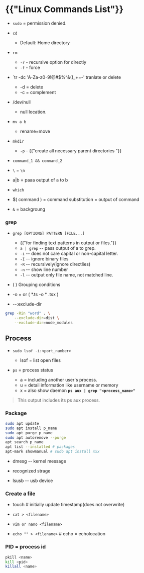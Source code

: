 # {{"Linux Commands List"}}
* `sudo` = permission denied.
* `cd`
    * Default: Home directory
* `rm`
    * `-r` - recursive option for directly
    * `-f` - force



* `tr -dc 'A-Za-z0-9!@#$%^&()_+=-'
tranlate or delete
    * -d = delete
    * -c = complement

* /dev/null
    * null location.

* `mv a b`
    * rename=move

* `mkdir`
    * `-p` - {{"create all necessary parent directories "}}

* `command_1 && command_2`

* `\` = `\n`

* a|b = paaa output of a to b


* `which`

* $( command ) = command substitution = output of command

* `&` = backgroung



### grep

* `grep [OPTIONS] PATTERN [FILE...]`
    * {{"for finding text patterns in output or files."}}
    * `a | grep` -- pass output of a to grep.
    * `-i` -- does not care capital or non-capital letter.
    * `-I` -- ignore binary files
    * `-R` -- recursively(ignore directlies)
    * `-n` -- show line number
    * `-l` -- output only file name, not matched line.


* \( \) Grouping conditions
* -o = or \( *.ts -o  * .tsx \) 

*  --:exclude-dir
```bash
grep -Rin "word" . \
    --exclude-dir=dist \
    --exclude-dir=node_modules
``` 

## Process

* `sudo lsof -i:<port_number>`
    * lsof = list open files

* `ps` = process status
    * a = including another user's process.
    * u = detail information like username or memory
    * x = also show daemon
**`ps aux | grep "<process_name>"`**
> This output includes its ps aux process.

### Package
```bash
sudo apt update
sudo apt install p_name
sudo apt purge p_name
sudo apt autoremove --purge
apt search p_name
apt list --installed # packages
apt-mark showmanual # sudo apt install xxx
```

* dmesg -- kernel message

* recognized strage
* lsusb -- usb device

### Create a file
* touch <filename> # initially update timestamp(does not overwrite)

* `cat > <filename>`
* `vim or nano <filename>`
* `echo "" > <filename>` # echo = echolocation
### PID = process id

```bash
pkill <name>
kill <pid>
killall <name>
```

